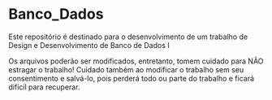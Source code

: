 # Banco_Dados
Este repositório é destinado para o desenvolvimento de um trabalho de Design e Desenvolvimento de Banco de Dados I

Os arquivos poderão ser modificados, entretanto, tomem cuidado para NÃO estragar o trabalho! Cuidado também ao modificar o trabalho sem seu consentimento e salvá-lo, pois perderá todo ou parte do trabalho e ficará difícil para recuperar.
